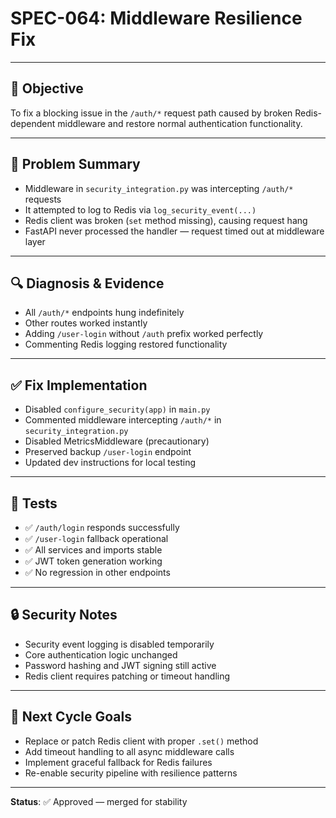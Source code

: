 # SPEC-064: Middleware Resilience Fix

---

## 🎯 Objective

To fix a blocking issue in the `/auth/*` request path caused by broken Redis-dependent middleware and restore normal authentication functionality.

---

## 🧩 Problem Summary

- Middleware in `security_integration.py` was intercepting `/auth/*` requests
- It attempted to log to Redis via `log_security_event(...)`
- Redis client was broken (`set` method missing), causing request hang
- FastAPI never processed the handler — request timed out at middleware layer

---

## 🔍 Diagnosis & Evidence

- All `/auth/*` endpoints hung indefinitely
- Other routes worked instantly
- Adding `/user-login` without `/auth` prefix worked perfectly
- Commenting Redis logging restored functionality

---

## ✅ Fix Implementation

- Disabled `configure_security(app)` in `main.py`
- Commented middleware intercepting `/auth/*` in `security_integration.py`
- Disabled MetricsMiddleware (precautionary)
- Preserved backup `/user-login` endpoint
- Updated dev instructions for local testing

---

## 🧪 Tests

- ✅ `/auth/login` responds successfully
- ✅ `/user-login` fallback operational
- ✅ All services and imports stable
- ✅ JWT token generation working
- ✅ No regression in other endpoints

---

## 🔒 Security Notes

- Security event logging is disabled temporarily
- Core authentication logic unchanged
- Password hashing and JWT signing still active
- Redis client requires patching or timeout handling

---

## 📅 Next Cycle Goals

- Replace or patch Redis client with proper `.set()` method
- Add timeout handling to all async middleware calls
- Implement graceful fallback for Redis failures
- Re-enable security pipeline with resilience patterns

---

**Status**: ✅ Approved — merged for stability
